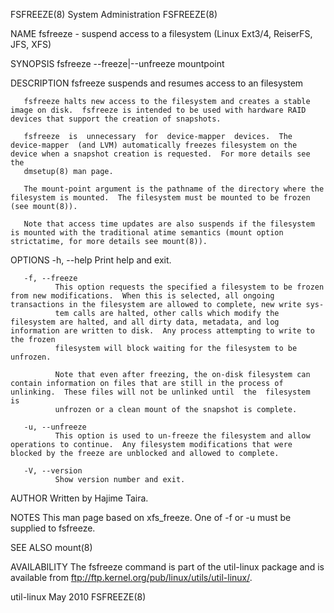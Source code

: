 FSFREEZE(8)                                                                                 System Administration                                                                                 FSFREEZE(8)



NAME
       fsfreeze - suspend access to a filesystem (Linux Ext3/4, ReiserFS, JFS, XFS)

SYNOPSIS
       fsfreeze --freeze|--unfreeze mountpoint


DESCRIPTION
       fsfreeze suspends and resumes access to an filesystem

       fsfreeze halts new access to the filesystem and creates a stable image on disk.  fsfreeze is intended to be used with hardware RAID devices that support the creation of snapshots.

       fsfreeze  is  unnecessary  for  device-mapper  devices.  The  device-mapper  (and LVM) automatically freezes filesystem on the device when a snapshot creation is requested.  For more details see the
       dmsetup(8) man page.

       The mount-point argument is the pathname of the directory where the filesystem is mounted.  The filesystem must be mounted to be frozen (see mount(8)).

       Note that access time updates are also suspends if the filesystem is mounted with the traditional atime semantics (mount option strictatime, for more details see mount(8)).


OPTIONS
       -h, --help
              Print help and exit.

       -f, --freeze
              This option requests the specified a filesystem to be frozen from new modifications.  When this is selected, all ongoing transactions in the filesystem are allowed to complete, new write sys‐
              tem calls are halted, other calls which modify the filesystem are halted, and all dirty data, metadata, and log information are written to disk.  Any process attempting to write to the frozen
              filesystem will block waiting for the filesystem to be unfrozen.

              Note that even after freezing, the on-disk filesystem can contain information on files that are still in the process of unlinking.  These files will not be unlinked until  the  filesystem  is
              unfrozen or a clean mount of the snapshot is complete.

       -u, --unfreeze
              This option is used to un-freeze the filesystem and allow operations to continue.  Any filesystem modifications that were blocked by the freeze are unblocked and allowed to complete.

       -V, --version
              Show version number and exit.

AUTHOR
       Written by Hajime Taira.

NOTES
       This man page based on xfs_freeze.  One of -f or -u must be supplied to fsfreeze.

SEE ALSO
       mount(8)

AVAILABILITY
       The fsfreeze command is part of the util-linux package and is available from ftp://ftp.kernel.org/pub/linux/utils/util-linux/.




util-linux                                                                                         May 2010                                                                                       FSFREEZE(8)
